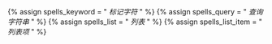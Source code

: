 {% assign spells_keyword = " <i>标记字符</i> " %}
{% assign spells_query = " <i>查询字符串</i> " %}
{% assign spells_list = " <i>列表</i> " %}
{% assign spells_list_item = " <i>列表项</i> " %}
